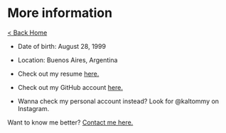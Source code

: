 # More information

[< Back Home](/)

- Date of birth: August 28, 1999
- Location: Buenos Aires, Argentina

- Check out my resume [here.](https://docs.google.com/document/d/1sIbwmXlcWLQOZ9JpvynEyAqiJM5oXOgRYypAQ7NyBi8/edit?usp=sharing)
- Check out my GitHub account [here.](https://github.com/TSusinna/)
- Wanna check my personal account instead? Look for @kaltommy on Instagram.

Want to know me better? [Contact me here.](/contact)